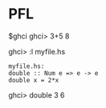 # PFL

$ghci
ghci> 3+5
8

ghci> :l myfile.hs

```
myfile.hs:
double :: Num e => e -> e
double x = 2*x
```

ghci> double 3
6